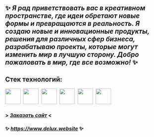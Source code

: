 
## ✨ *Я рад приветствовать вас в креативном пространстве, где идеи обретают новые формы и превращаются в реальность. Я создаю новые и инновационные продукты, решения для различных сфер бизнеса, разрабатываю проекты, которые могут изменить мир в лучшую сторону. Добро пожаловать в мир, где все возможно!* ✨

## Стек технологий:
<kbd>
  <img src="https://github.com/DeluxWebSite/DeluxWebSite/assets/78999363/56fc6830-c9d5-42b9-8533-4a6ea2a5c8c6" width="50" height="50"/>
</kbd>
<kbd>
  <img src="https://github.com/DeluxWebSite/DeluxWebSite/assets/78999363/8d9ec429-8c4f-409e-849a-7a1f9b6d1a95" width="50" height="50"/>
</kbd>
<kbd>
  <img src="https://github.com/DeluxWebSite/DeluxWebSite/assets/78999363/bc41fad3-22bc-4c16-b57b-ccc097b0e236" width="50" height="50"/>
</kbd>
<kbd>
  <img src="https://github.com/DeluxWebSite/DeluxWebSite/assets/78999363/348513c3-892b-4ccf-acf9-db428b95d8d0" width="50" height="50"/>
</kbd>
<kbd>
  <img src="https://github.com/DeluxWebSite/DeluxWebSite/assets/78999363/6f7a424d-091a-435e-8f3f-b13bf9fe8f36" width="50" height="50"/>
</kbd>
<kbd>
  <img src="https://github.com/DeluxWebSite/DeluxWebSite/assets/78999363/78df0c66-6980-4906-96ad-fcf0bdb58344" width="50" height="50"/>
</kbd>


###           > [*Заказать* *сайт*](https://t.me/Serge_WebDev) <

### ✨ *https://www.delux.website* ✨


